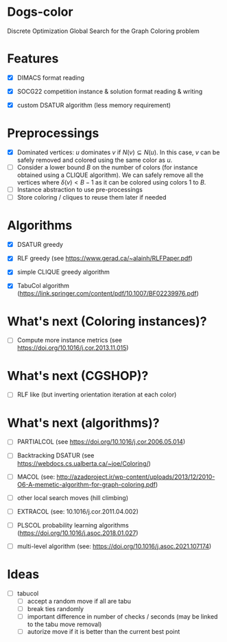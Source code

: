 # Dogs-color
Discrete Optimization Global Search for the Graph Coloring problem


# Features

- [X] DIMACS format reading
- [X] SOCG22 competition instance & solution format reading & writing
- [X] custom DSATUR algorithm (less memory requirement)


# Preprocessings

- [X] Dominated vertices: $u$ dominates $v$ if $N(v) \subseteq N(u)$. In this case, $v$ can be safely removed and
      colored using the same color as $u$.
- [ ] Consider a lower bound $B$ on the number of colors (for instance obtained using a CLIQUE algorithm).
      We can safely remove all the vertices where $\delta(v) < B-1$ as it can be colored using colors 1 to $B$.
- [ ] Instance abstraction to use pre-processings 
- [ ] Store coloring / cliques to reuse them later if needed

# Algorithms

- [X] DSATUR greedy
- [X] RLF greedy (see https://www.gerad.ca/~alainh/RLFPaper.pdf)
- [X] simple CLIQUE greedy algorithm
- [X] TabuCol algorithm (https://link.springer.com/content/pdf/10.1007/BF02239976.pdf)


# What's next (Coloring instances)?

- [ ] Compute more instance metrics (see https://doi.org/10.1016/j.cor.2013.11.015)

# What's next (CGSHOP)?

- [ ] RLF like (but inverting orientation iteration at each color)

# What's next (algorithms)?

- [ ] PARTIALCOL (see https://doi.org/10.1016/j.cor.2006.05.014)
- [ ] Backtracking DSATUR (see https://webdocs.cs.ualberta.ca/~joe/Coloring/)
- [ ] MACOL (see: http://azadproject.ir/wp-content/uploads/2013/12/2010-O6-A-memetic-algorithm-for-graph-coloring.pdf)
- [ ] other local search moves (hill climbing)
- [ ] EXTRACOL (see: 10.1016/j.cor.2011.04.002)
- [ ] PLSCOL probability learning algorithms (https://doi.org/10.1016/j.asoc.2018.01.027)
- [ ] multi-level algorithm (see: https://doi.org/10.1016/j.asoc.2021.107174)


# Ideas

- [ ] tabucol
    - [ ] accept a random move if all are tabu
    - [ ] break ties randomly
    - [ ] important difference in number of checks / seconds (may be linked to the tabu move removal)
    - [ ] autorize move if it is better than the current best point